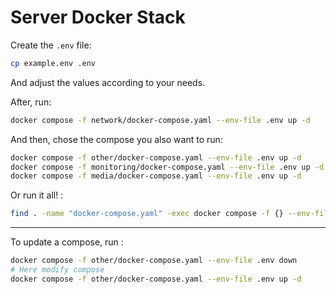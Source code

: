 # Server Docker Stack

Create the `.env` file:

```bash
cp example.env .env
```

And adjust the values according to your needs.

After, run:

```bash
docker compose -f network/docker-compose.yaml --env-file .env up -d
```

And then, chose the compose you also want to run:

```bash
docker compose -f other/docker-compose.yaml --env-file .env up -d
docker compose -f monitoring/docker-compose.yaml --env-file .env up -d
docker compose -f media/docker-compose.yaml --env-file .env up -d
```

Or run it all! :

```bash
find . -name "docker-compose.yaml" -exec docker compose -f {} --env-file .env up -d \;
```

---

To update a compose, run :

```bash
docker compose -f other/docker-compose.yaml --env-file .env down
# Here modify compose
docker compose -f other/docker-compose.yaml --env-file .env up -d
```